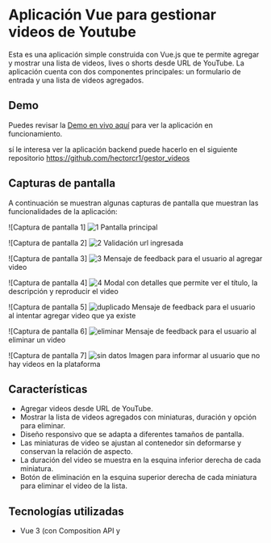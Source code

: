 # Aplicación Vue para gestionar videos de Youtube

Esta es una aplicación simple construida con Vue.js que te permite agregar y mostrar una lista de videos, lives o shorts desde URL de YouTube. La aplicación cuenta con dos componentes principales: un formulario de entrada y una lista de videos agregados.

## Demo

Puedes revisar la [Demo en vivo aquí](http://18.191.69.236/) para ver la aplicación en funcionamiento.

sí le interesa ver la aplicación backend puede hacerlo en el siguiente repositorio https://github.com/hectorcr1/gestor_videos

## Capturas de pantalla

A continuación se muestran algunas capturas de pantalla que muestran las funcionalidades de la aplicación:

![Captura de pantalla 1]
![1](https://github.com/hectorcr1/gestor_videos_vue/assets/29236594/ec40f711-2090-41f3-a2a7-228769180ae5)
Pantalla principal

![Captura de pantalla 2]
![2](https://github.com/hectorcr1/gestor_videos_vue/assets/29236594/e0770b4d-d6d3-4853-9c8b-f7c0f149b084)
Validación url ingresada

![Captura de pantalla 3]
![3](https://github.com/hectorcr1/gestor_videos_vue/assets/29236594/cd93b48d-1ae5-4de7-b9a1-1b40f095f8ed)
Mensaje de feedback para el usuario al agregar video

![Captura de pantalla 4]
![4](https://github.com/hectorcr1/gestor_videos_vue/assets/29236594/feb27e0f-92a8-443a-aaca-c565c057feb9)
Modal con detalles que permite ver el título, la descripción y reproducir el video

![Captura de pantalla 5]
![duplicado](https://github.com/hectorcr1/gestor_videos_vue/assets/29236594/b15ed210-6d1d-42cf-8556-0cff120ea827)
Mensaje de feedback para el usuario al intentar agregar video que ya existe

![Captura de pantalla 6]
![eliminar](https://github.com/hectorcr1/gestor_videos_vue/assets/29236594/6e691138-0b47-4ef8-8b07-479ddf2e155e)
Mensaje de feedback para el usuario al eliminar un video

![Captura de pantalla 7]
![sin datos](https://github.com/hectorcr1/gestor_videos_vue/assets/29236594/30f075ab-dfe6-478e-b518-73628dc2c33e)
Imagen para informar al usuario que no hay videos en la plataforma

## Características

- Agregar videos desde URL de YouTube.
- Mostrar la lista de videos agregados con miniaturas, duración y opción para eliminar.
- Diseño responsivo que se adapta a diferentes tamaños de pantalla.
- Las miniaturas de video se ajustan al contenedor sin deformarse y conservan la relación de aspecto.
- La duración del video se muestra en la esquina inferior derecha de cada miniatura.
- Botón de eliminación en la esquina superior derecha de cada miniatura para eliminar el video de la lista.

## Tecnologías utilizadas

- Vue 3 (con Composition API y <script setup>)
- HTML5
- CSS3

## Instalación y Uso

1. Clona este repositorio: `git clone https://github.com/hectorcr1/gestor_videos_vue.git`
2. Navega al directorio del proyecto: `cd gestor_videos_vue`
3. Instala las dependencias: `npm install`
4. Inicia la aplicación: `npm run dev`
5. Abre tu navegador web y accede a `http://localhost:3000` para ver la aplicación en funcionamiento.
